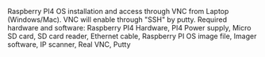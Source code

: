 Raspberry PI4 OS installation and access through VNC from Laptop (Windows/Mac). VNC will enable through "SSH" by putty. Required hardware and software: Raspberry PI4 Hardware, PI4 Power supply, Micro SD card, SD card reader, Ethernet cable, Raspberry PI OS image file, Imager software, IP scanner, Real VNC, Putty
